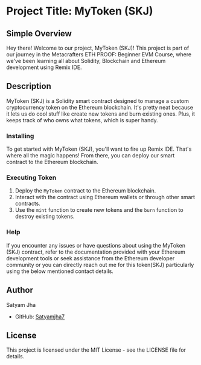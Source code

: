 # Project Title: MyToken (SKJ)

## Simple Overview

Hey there! Welcome to our project, MyToken (SKJ)! This project is part of our journey in the Metacrafters ETH PROOF: Beginner EVM Course, where we've been learning all about Solidity, Blockchain and Ethereum development using Remix IDE.

## Description

MyToken (SKJ) is a Solidity smart contract designed to manage a custom cryptocurrency token on the Ethereum blockchain. It's pretty neat because it lets us do cool stuff like create new tokens and burn existing ones. Plus, it keeps track of who owns what tokens, which is super handy.

### Installing
To get started with MyToken (SKJ), you'll want to fire up Remix IDE. That's where all the magic happens! From there, you can deploy our smart contract to the Ethereum blockchain.

### Executing Token

1. Deploy the `MyToken` contract to the Ethereum blockchain.
2. Interact with the contract using Ethereum wallets or through other smart contracts.
3. Use the `mint` function to create new tokens and the `burn` function to destroy existing tokens.

### Help

If you encounter any issues or have questions about using the MyToken (SKJ) contract, refer to the documentation provided with your Ethereum development tools or seek assistance from the Ethereum developer community or you can directly reach out me for this token(SKJ) particularly using the below mentioned contact details.

## Author

Satyam Jha
  - GitHub: [Satyamjha7](https://github.com/Satyamjha7)

## License

This project is licensed under the MIT License - see the LICENSE file for details.
